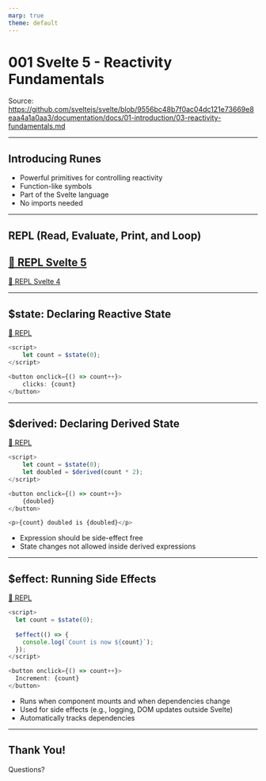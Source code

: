 ```yaml
---
marp: true
theme: default
---
```


# 001 Svelte 5 - Reactivity Fundamentals

Source: 
https://github.com/sveltejs/svelte/blob/9556bc48b7f0ac04dc121e73669e8eaa4a1a0aa3/documentation/docs/01-introduction/03-reactivity-fundamentals.md

---

## Introducing Runes

- Powerful primitives for controlling reactivity
- Function-like symbols
- Part of the Svelte language
- No imports needed

<!-- Speaker notes:
• Runes are Svelte 5's new way to handle reactivity
• Think of them as special instructions to the Svelte compiler
• Look like functions, but are part of Svelte's syntax
• No imports needed - available everywhere in Svelte code -->

---

## REPL (Read, Evaluate, Print, and Loop)
## [🔗 REPL Svelte 5](https://svelte-5-preview.vercel.app/)
[🔗 REPL Svelte 4](https://svelte.dev/repl)


<!-- Speaker notes:
• For the following examples we will use the Svelte REPL
• The Svelte REPL is an online interactive environment where you can write, 
  test, and share Svelte components. -->
---

## $state: Declaring Reactive State
[🔗 REPL](https://svelte-5-preview.vercel.app/#H4sIAAAAAAAACkWMwQqDMBBEfyUsPSgK7TmNQr9De7BxhdC4CcmmUEL-vRgPPc6beZNhMxYjyCkDLTuChIf30AN__RHiBy0j9BBdCvogKupgPI8zzWyRhXaJWAziEnlhbG7tfSZ1_Y9IvRKzI-FIW6PfQ25aMYyn13WlHtUmSpErLcfDaY3Qw-5WsxlcQXJIWJ7lB2vJQ9e1AAAA)
```js
<script>
	let count = $state(0);
</script>

<button onclick={() => count++}>
	clicks: {count}
</button>
```


<!-- Speaker notes:
• The first and most important rune is $state
• In this example 'count' becomes a reactive variable, initialized to 0,
  when 'count' changes, Svelte automaticly updates dependent UI parts -->

---

## $derived: Declaring Derived State

[🔗 REPL](https://svelte-5-preview.vercel.app/#H4sIAAAAAAAACkWNQQqDMBBFrxKGLrQKli6tCj1H7UKTEUJjEsxEKCF3L9HWLmf---8HmKRCB_UjgB5mhBru1kIJ9LbpcCsqQijBGb_w9GkcX6Slrtc9KSTGjdfEWnZyNBBml_z2S4Txo0KRMoGLXFFkO3xm10Q11V-lm9ETGc2M5kryVxuynLXdbi-KuM2FrzGm7s7vXduFDYzHpnTsoJvKdlDCbIScJAqoafEYn_EDTUmH7_wAAAA=)
```js
<script>
	let count = $state(0);
	let doubled = $derived(count * 2);
</script>

<button onclick={() => count++}>
	{doubled}
</button>

<p>{count} doubled is {doubled}</p>
```

- Expression should be side-effect free
- State changes not allowed inside derived expressions

<!-- Speaker notes:
$derived is used for computed values depending on other reactive state
• Example: 'doubled' always equals twice the value of 'count'
• Svelte auto-recomputes 'doubled' when 'count' changes
• It is important that $derived expressions should be pure, without side effects,
  that means the computed value should only depend on its inputs, 
  without modifying any external state or causing observable changes outside of its calculation. -->

---

## $effect: Running Side Effects

[🔗 REPL](https://svelte-5-preview.vercel.app/#H4sIAAAAAAAACj2OwQrCMAyGXyWEHSYO9Ty3gXjyGVRQaybFLhlrpkjpu0s38RBC_vB9ScDWOvJYHgPytSMscdf3WKB--jT4FzklLNDLOJiUVN4MttfmxACOFIyMrFBD5vWqlG8W27RJlVHbktE8X0DdQEgRgBH24mjl5JFf9hNrPbC8IQuTKl5mQ0ytWv-vnbi6jarCIGycNc86zOKJWi7j9NGBzUAdsZbw0yXJDDZYYCd321q6Y6nDSPEcv1yqukQBAQAA)
```js
<script>
  let count = $state(0);
  
  $effect(() => {
    console.log(`Count is now ${count}`);
  });
</script>

<button onclick={() => count++}>
  Increment: {count}
</button>
```

- Runs when component mounts and when dependencies change
- Used for side effects (e.g., logging, DOM updates outside Svelte)
- Automatically tracks dependencies

<!-- Speaker notes:
• $effect: Runs side effects when state changes
• this example prints out a new log  when count changes
• Runs on mount and after dependency changes -->

---

## Thank You!

Questions?

<!-- Speaker notes:
• Thank you for your attention!
• We've covered reactivity fundamentals in Svelte 5
• Open for questions on $state, $derived, $effect, or their use
• Happy to clarify or dive deeper into any topic discussed -->